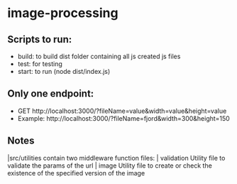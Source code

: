 # image-processing


## Scripts to run:
* build: to build dist folder containing all js created js files
* test: for testing
* start: to run (node dist/index.js)



## Only one endpoint:
* GET http://localhost:3000/?fileName=value&width=value&height=value
* Example: http://localhost:3000/?fileName=fjord&width=300&height=150


## Notes
|src/utilities contain two middleware function files:
|    validation Utility file to validate the params of the url
|    image Utility file to create or check the existence of the specified version of the image



